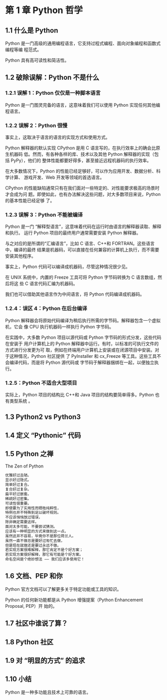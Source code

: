 # 第 1 章 Python 哲学

## 1.1 什么是 Python

Python 是一门高级的通用编程语言，它支持过程式编程、面向对象编程和函数式编程等编
程范式。

Python 具有高可读性和简洁性。

## 1.2 破除误解：Python 不是什么

### 1.2.1 误解 1：Python 仅仅是一种脚本语言

Python 是一门图灵完备的语言，这意味着我们可以使用 Python 实现任何其他编程语言。

### 1.2.2 误解 2：Python 很慢

事实上，这取决于语言的语言的实现方式和使用方式。

Python 解释器的默认实现 CPython 是用 C 语言写的，在执行效率上的确会比原生机器码
低。然而，有各种各样的库、技术以及其他 Python 解释器的实现（包括 PyPy），他们的
整体性能都要好得多，甚至接近远程机器码的执行效率。

在大多数情况下，Python 的性能已经足够好，可以作为应用开发、数据分析、科学计算、
游戏开发、Web 开发等领域的首选语言。

CPython 的性能缺陷通常只有在我们面对一些特定的、对性能要求极高的场景时才会成为问
题。即使如此，也有办法解决这些问题，对大多数项目来说，Python 的基本性能已经足够
了。

### 1.2.3 误解 3：Python 不能被编译

Python 是一门 “解释型语言”，这意味着代码在运行时由语言的解释器读取、解释和执行。
运行 Python 项目的最终用户通常需要安装 Python 解释器。

与之对应的是所谓的“汇编语言”，比如 C 语言、C++和 FORTRAN。这些语言中，编译的最终
结果是机器码，可以直接在任何兼容的计算机上执行，而不需要安装其他程序。

事实上，Python 代码可以编译成机器码，尽管这种情况很少见。

在 UNIX 系统中，内置的 Freeze 工具可将 Python 字节码转换为 C 语言数组，然后将这
些 C 语言代码汇编为机器码。

我们也可以借助其他语言作为中间语言，将 Python 代码编译成机器码。

### 1.2.4：误区 4：Python 在后台编译

Python 解释器会将原始代码编译为稍后执行所需的字节码。解释器包含一个虚拟机，它会
像 CPU 执行机器码一样执行 Python 字节码。

在实践中，大多数 Python 项目以源代码或 Python 字节码的形式分发，这些代码在安装于
用户计算机上的 Python 解释器中运行。有时，以标准的可执行文件的方式进行分发更为可
取，例如在终端用户计算机上安装或在闭源项目中安装。对于这种情况，Python 社区提供
了 PyInstaller 和 cx_Freeze 等工具。这些工具不会编译代码，而是将 Python 源代码或
字节码于解释器捆绑在一起，以便独立执行。

### 1.2.5：Python 不适合大型项目

实际上，Python 项目的结构比 C++和 Java 项目的结构要简单得多。Python 也有类型系统
。

## 1.3 Python2 vs Python3

## 1.4 定义 “Pythonic” 代码

## 1.5 Python 之禅

The Zen of Python

```bash
优雅好过丑陋。
显示好过隐式。
简单好过复合。
复合好过复杂。
扁平好过嵌套。
稀疏好过密集。
可读性很重要。
即使要为了实用性而牺牲纯粹性，
特例也并不特殊到足以破坏规则。
不应该悄悄放过错误，
除非确定需要这样。
面对太多可能，不要尝试猜测。
应该有一种明显的方式来做到这一点。
虽然这并不容易，毕竟你不是那位荷兰人。
虽然一直不做总是要好过匆忙去做，
但是现在就做还是要过永远不做。
若实现方案很难解释，那它肯定不是个好方案；
若实现方案很好解释，那它有可能是个好方案。
命名空间是个绝妙想法 —— 我们应该多使用它！
```

## 1.6 文档、PEP 和你

Python 官方文档可以了解更多关于特定功能或工具的知识。

Python 的任何新功能都是从 Python 增强提案（Python Enhancement Proposal, PEP）开
始的。

## 1.7 社区中谁说了算？

## 1.8 Python 社区

## 1.9 对 “明显的方式” 的追求

## 1.10 小结

Python 是一种多功能且技术上可靠的语言。
